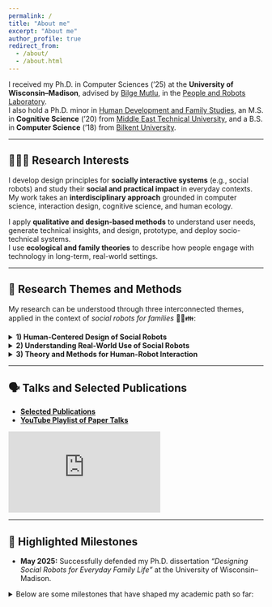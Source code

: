```yaml
---
permalink: /
title: "About me"
excerpt: "About me"
author_profile: true
redirect_from: 
  - /about/
  - /about.html
---
```

I received my Ph.D. in Computer Sciences (’25) at the **University of Wisconsin–Madison**, advised by [Bilge Mutlu](http://bilgemutlu.com), in the [People and Robots Laboratory](https://peopleandrobots.wisc.edu/staff/cagiltay-bengisu/).  
I also hold a Ph.D. minor in [Human Development and Family Studies](https://humanecology.wisc.edu/academics/graduate-programs/human-development-family-studies/), an M.S. in **Cognitive Science** (’20) from [Middle East Technical University](https://cogs.metu.edu.tr/en), and a B.S. in **Computer Science** (’18) from [Bilkent University](https://w3.cs.bilkent.edu.tr).

---

## 👩🏽‍💻 Research Interests

I develop design principles for **socially interactive systems** (e.g., social robots) and study their **social and practical impact** in everyday contexts. My work takes an **interdisciplinary approach** grounded in computer science, interaction design, cognitive science, and human ecology.  

I apply **qualitative and design-based methods** to understand user needs, generate technical insights, and design, prototype, and deploy socio-technical systems.  
I use **ecological and family theories** to describe how people engage with technology in long-term, real-world settings.

---

## 🤖 Research Themes and Methods

My research can be understood through three interconnected themes, applied in the context of _social robots for families_ 🤖🏡👪:

<details>
<summary><strong>1) Human-Centered Design of Social Robots</strong></summary>

<p markdown="1">
  I identify users’ practical needs and preferences for integrating socially interactive systems into daily life through <it>participatory design, qualitative interviews, and technology probe studies.</it>
I translate these understandings into design requirements and prototype social robots for real-world use.
  
  **Example Publications:** Designing [in-home robots](https://bengisucagiltay.github.io/publications/IDC20) as [reading companions](https://bengisucagiltay.github.io/publications/IDC22), for [caretaking](https://bengisucagiltay.github.io/publications/IDC22short), and as [homework assistants](https://bengisucagiltay.github.io/publications/IDC23). Designing [unboxing experiences](https://bengisucagiltay.github.io/publications/CHI22) and [emotional expressions](https://bengisucagiltay.github.io/publications/IDC21) for social robots.
</p>

</details>

<details>
<summary><strong>2) Understanding Real-World Use of Social Robots</strong></summary>

<p markdown="1">
  I study how users interact with social robots in natural, real-world settings and lab contexts through <it>controlled studies, exploratory fieldwork, and both short- and long-term evaluations.</it>  


  **Example Publications:**  [4-week in-home deployment](https://bengisucagiltay.github.io/publications/HRI23) of the [Misty robot platform](https://www.mistyrobotics.com/research) as a [reading companion robot for children](https://bengisucagiltay.github.io/publications/IDC22).
</p>

</details>

<details>
<summary><strong>3) Theory and Methods for Human-Robot Interaction</strong></summary>

<p markdown="1">
  I draw theoretical insights from interdisciplinary fields to situate my research in broader socio-technical systems and develop design methods for holistic human-robot interaction.  


  **Example Publications:**  
  **Theory:** [Family Theories in Human-Robot Interaction](https://bengisucagiltay.github.io/publications/IDC23-short), [Toward Family-Robot Interactions](https://bengisucagiltay.com/publications/HRI24)  
  **Methods and Tools:** [Theater-inspired interaction design](https://bengisucagiltay.com/publications/DIS24), [Family-Robot Routines Inventory](https://bengisucagiltay.com/publications/ROMAN24)
</p>

</details>


---

## 🗣️ Talks and Selected Publications

- [**Selected Publications**](https://bengisucagiltay.github.io/publications/)  
- [**YouTube Playlist of Paper Talks**](https://youtube.com/playlist?list=PL5pl7-dRbTJx9rgF5OlYDVQVks_WQ-8BS)

<iframe width="300" height="160" src="https://www.youtube.com/embed/videoseries?list=PL5pl7-dRbTJx9rgF5OlYDVQVks_WQ-8BS" title="YouTube video player" frameborder="0" allow="accelerometer; autoplay; clipboard-write; encrypted-media; gyroscope; picture-in-picture; web-share" allowfullscreen></iframe>

---

## 🎯 Highlighted Milestones

- **May 2025:** Successfully defended my Ph.D. dissertation *“Designing Social Robots for Everyday Family Life”* at the University of Wisconsin–Madison.

<details>
<summary> Below are some milestones that have shaped my academic path so far:</summary>
<p markdown="1">
  
  **June 23, 2025:** Co-organized IDC2025 workshops - Full Day: [Care Ecosystems in HCI](https://sites.google.com/view/idc25-ecocare/home). Half Day: [Playful and Ethical Child-AI Systems](https://sites.google.com/iu.edu/idc-2025-workshop/home)  

  
  **March 3, 2025:** HRI Pioneers 2025 Workshop - Networking Chair  

  
  **May 12, 2024:** Hosted full-day CHI2024 workshop - [“Methods for Family-Centered Design”](https://mobiletechteens-chi2025.github.io)  

  
  **March 11, 2024:** Attended HRI Pioneers Workshop (2024 Cohort) — [“Toward Family-Robot Interactions: A Family-Centered Framework in HRI”](https://bengisucagiltay.github.io/files/HRI24_theory_Cagiltay.pdf)  
  
  **Jan 11, 2024:** [Talking Robotics](https://talking-robotics.github.io) Webinar #69: “Robots and Routines”  
  
  **Dec 4, 2023:** Advanced to Ph.D. Candidacy  
  
  **Nov 17, 2023:** Invited Speaker at the University of Iowa — [Rising Stars in HCI](https://cs.uiowa.edu/event/130806/0)  
  
  **April 23, 2023:** Attended Doctoral Consortium at CHI2023, Hamburg  
  
  **June 19, 2023:** Hosted half-day IDC2023 workshop — [Family-Centered Interaction Design](http://bit.ly/idc23fcid)  
  
  **May 26, 2023:** Passed qualifying examination on “Social Robots for Families”  
  </p>
</details>
